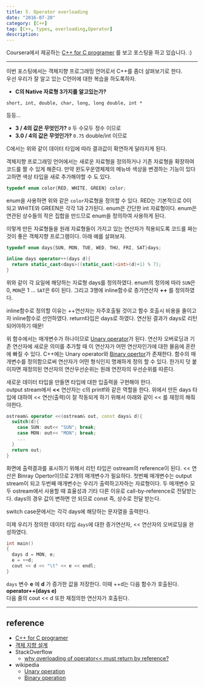 ```yaml
---
title: 5. Operator overloading
date: "2016-07-20"
category: [C++]
tag: [C++, types, overloading,Operator]
description:
---
```


Coursera에서 제공하는 [C++ for C programer](https://www.coursera.org/learn/c-plus-plus-a/home/info) 를 보고 포스팅을 하고 있습니다. :)

---

이번 포스팅에서는 객체지향 프로그래밍 언어로서 C++를 좀더 살펴보기로 한다.  
우선 우리가 잘 알고 있는 C언어에 대한 복습을 하도록하자.

- **C의 Native 자료형 3가지를 알고있는가?**
```
short, int, double, char, long, long double, int *
```
등등...

- **3 / 4의 값은 무엇인가?**  `0` 두 수모두 정수 이므로
- **3.0 / 4의 값은 무엇인가?** `0.75` double/int 이므로

C에서는 위와 같이 데이터 타입에 따라 결과값이 확연하게 달라지게 된다.

객체지향 프로그래밍 언어에서는 새로운 자료형을 정의하거나 기존 자료형을 확장하여 코드를 짤 수 있게 해준다. 만약 윈도우운영체제의 메뉴바 색상을 변경하는 기능이 있다고하면 색상 타입을 새로 추가해야할 수 도 있다.

```c
typedef enum color{RED, WHITE, GREEN} color;
```

enum을 사용하면 위와 같은 `color`자료형을 정의할 수 있다. RED는 기본적으로 0이 되고 WHITE와 GREEN은 각각 1과 2가된다. enum은 간단한 int 자료형이다. enum은 연관된 상수들의 작은 집합을 만드므로 enum을 정의하여 사용하게 된다.

이렇게 만든 자료형들을 원래 자료형들이 가지고 있는 연산자가 적용되도록 코드를 짜는것이 좋은 객체지향 프로그램이다. 아래 예를 살펴보자.
```cpp
typedef enum days{SUN, MON, TUE, WED, THU, FRI, SAT}days;

inline days operator++(days d){
  return static_cast<days>((static_cast)<int>(d)+1) % 7);
}
```

위와 같이 각 요일에 해당하는 자료형 days를 정의하였다. enum의 정의에 따라 `SUN`은 0, `MON`은 1 ... `SAT`은 6이 된다. 그리고 3행에 inline함수로 증가연산자 **++** 를 정의하였다.

inline함수로 정의할 이유는 ++연산자는 자주호출될 것이고 함수 호출시 비용을 줄이고자 inline함수로 선언하였다. return타입은 days로 하였다. 연산된 결과가 days로 리턴되어야하기 때문!

위 함수에서는 매개변수가 하나이므로 [Unary operator](https://en.wikipedia.org/wiki/Unary_operation)가 된다. 연산자 오버로딩과 기존 연산자에 새로운 의미를 추가할 때 이 연산자가 어떤 연산자인가에 대한 물음에 혼란에 빠질 수 있다. C++에는 Unary operator와 [Binary opertor](https://en.wikipedia.org/wiki/Binary_operation)가 존재한다. 함수의 매개변수를 정의함으로써 연산자가 어떤 형식인지 명쾌하게 정의 할 수 있다. 한가지 덧 붙이자면 재정의된 연산자의 연산우선순위는 원래 연잔자의 우선순위를 따른다.

새로운 데이터 타입을 만들면 타입에 대한 입출력을 구현해야 한다.  
output stream에서 **<<** 연산자는 c의 printf와 같은 역할을 한다. 위에서 만든 days 타입에 대하여 << 연산(출력)이 잘 작동되게 하기 위해서 아래와 같이 << 를 재정의 해줘야한다.

```cpp
ostream& operator <<(ostream& out, const days& d){
  switch(d){
    case SUN: out<< "SUN"; break;
    case MON: out<< "MON"; break;
    ...
  }
  return out;
}
```

화면에 출력결과를 표시하기 위해서 리턴 타입은 ostream의 reference이 된다. << 연산은 Binray Opertor이므로 2개의 매개변수가 필요하다. 첫번째 매개변수는 output stream이 되고 두번째 매개변수는 우리가 출력하고자하는 자료형이다.  두 매개변수 모두 ostream에서 사용할 때 효율성과 기타 다른 이유로 call-by-reference로 전달받는다. days의 경우 값이 변하면 안 되므로 const 즉, 상수로 전달 받는다.

switch case문에서는 각각 days에 해당하는 문자열을 출력한다.

이제 우리가 정의한 데이터 타입 `days`에 대한 증가연산자, << 연산자의 오버로딩을 완성하였다.

```cpp
int main()
{
  days d = MON, e;
  e = ++d;
  cout << d << "\t" << e << endl;
}
```

`days` 변수 **e** 에 **d** 가 증가한 값을 저장한다. 이때 ++d는 다음 함수가 호출된다. **operator++(days e)**  
다음 줄의 cout << d 또한 재정의한 연산자가 호출된다.

---

## reference

- [C++ for C programer](https://www.coursera.org/learn/c-plus-plus-a/home/info)
- [객체 지향 설계](http://terms.naver.com/entry.nhn?docId=831385&cid=42344&categoryId=42344)
- StackOverflow
  - [why overloading of operator<< must return by reference?](http://stackoverflow.com/questions/9646893/why-overloading-of-operator-must-return-by-reference)
- wikipedia
  - [Unary operation](https://en.wikipedia.org/wiki/Unary_operation)
  - [Binary operation](https://en.wikipedia.org/wiki/Binary_operation)
